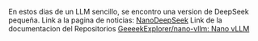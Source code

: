 En estos dias de un LLM sencillo, se encontro una version de DeepSeek pequeña.
Link a la pagina de noticias: [NanoDeepSeek](https://droids.es/news/investigadores-deepseek-lanzan-nano-vllm-ia-ligero/)
Link de la documentacion del Repositorios [GeeeekExplorer/nano-vllm: Nano vLLM](https://github.com/GeeeekExplorer/nano-vllm)

